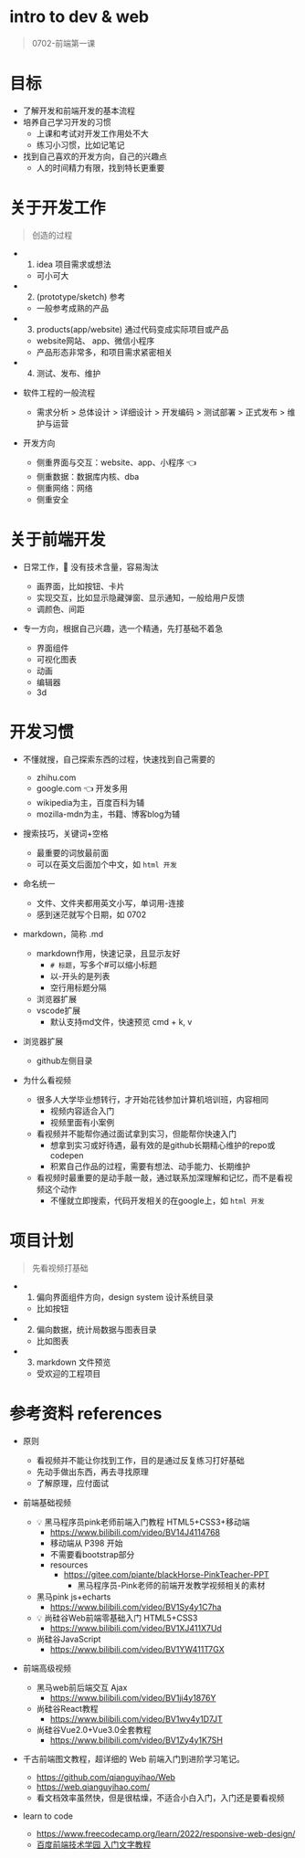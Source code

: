 # intro to dev & web

> 0702-前端第一课

# 目标
- 了解开发和前端开发的基本流程
- 培养自己学习开发的习惯
  - 上课和考试对开发工作用处不大
  - 练习小习惯，比如记笔记
- 找到自己喜欢的开发方向，自己的兴趣点
  - 人的时间精力有限，找到特长更重要
# 关于开发工作

> 创造的过程

- 1. idea 项目需求或想法 
  - 可小可大
- 2. (prototype/sketch) 参考 
  - 一般参考成熟的产品
- 3. products(app/website) 通过代码变成实际项目或产品
  - website网站、 app、微信小程序
  - 产品形态非常多，和项目需求紧密相关
- 4. 测试、发布、维护

- 软件工程的一般流程
  - 需求分析 > 总体设计 > 详细设计 > 开发编码 > 测试部署 > 正式发布 > 维护与运营

- 开发方向
  - 侧重界面与交互：website、app、小程序   👈 
  - 侧重数据：数据库内核、dba
  - 侧重网络：网络
  - 侧重安全
# 关于前端开发
- 日常工作，👀 没有技术含量，容易淘汰
  - 画界面，比如按钮、卡片
  - 实现交互，比如显示隐藏弹窗、显示通知，一般给用户反馈
  - 调颜色、间距

- 专一方向，根据自己兴趣，选一个精通，先打基础不着急
  - 界面组件
  - 可视化图表
  - 动画
  - 编辑器
  - 3d
# 开发习惯
- 不懂就搜，自己探索东西的过程，快速找到自己需要的
  - zhihu.com
  - google.com 👈 开发多用
  - wikipedia为主，百度百科为辅
  - mozilla-mdn为主，书籍、博客blog为辅

- 搜索技巧，关键词+空格
  - 最重要的词放最前面
  - 可以在英文后面加个中文，如 `html 开发`

- 命名统一
  - 文件、文件夹都用英文小写，单词用-连接
  - 感到迷茫就写个日期，如 0702

- markdown，简称 .md
  - markdown作用，快速记录，且显示友好
    - `# 标题`，写多个#可以缩小标题
    - 以-开头的是列表
    - 空行用标题分隔
  - 浏览器扩展
  - vscode扩展
    - 默认支持md文件，快速预览 cmd + k, v

- 浏览器扩展
  - github左侧目录

- 为什么看视频
  - 很多人大学毕业想转行，才开始花钱参加计算机培训班，内容相同
    - 视频内容适合入门
    - 视频里面有小案例
  - 看视频并不能帮你通过面试拿到实习，但能帮你快速入门
    - 想拿到实习或好待遇，最有效的是github长期精心维护的repo或codepen
    - 积累自己作品的过程，需要有想法、动手能力、长期维护
  - 看视频时最重要的是动手敲一敲，通过联系加深理解和记忆，而不是看视频这个动作
    - 不懂就立即搜索，代码开发相关的在google上，如 `html 开发`
# 项目计划

> 先看视频打基础

- 1. 偏向界面组件方向，design system 设计系统目录
  - 比如按钮
- 2. 偏向数据，统计局数据与图表目录
  - 比如图表
- 3. markdown 文件预览
  - 受欢迎的工程项目
# 参考资料 references
- 原则
  - 看视频并不能让你找到工作，目的是通过反复练习打好基础
  - 先动手做出东西，再去寻找原理
  - 了解原理，应付面试

- 前端基础视频
  - 💡 黑马程序员pink老师前端入门教程 HTML5+CSS3+移动端
    - https://www.bilibili.com/video/BV14J4114768
    - 移动端从 P398 开始
    - 不需要看bootstrap部分
    - resources
      - https://gitee.com/piante/blackHorse-PinkTeacher-PPT
        - 黑马程序员-Pink老师的前端开发教学视频相关的素材
  - 黑马pink js+echarts
    - https://www.bilibili.com/video/BV1Sy4y1C7ha
  - 💡 尚硅谷Web前端零基础入门 HTML5+CSS3
    - https://www.bilibili.com/video/BV1XJ411X7Ud
  - 尚硅谷JavaScript
    - https://www.bilibili.com/video/BV1YW411T7GX

- 前端高级视频
  - 黑马web前后端交互 Ajax
    - https://www.bilibili.com/video/BV1ji4y1876Y
  - 尚硅谷React教程
    - https://www.bilibili.com/video/BV1wy4y1D7JT
  - 尚硅谷Vue2.0+Vue3.0全套教程
    - https://www.bilibili.com/video/BV1Zy4y1K7SH

- 千古前端图文教程，超详细的 Web 前端入门到进阶学习笔记。
  - https://github.com/qianguyihao/Web
  - https://web.qianguyihao.com/
  - 看文档效率虽然快，但是很枯燥，不适合小白入门，入门还是要看视频

- learn to code
  - https://www.freecodecamp.org/learn/2022/responsive-web-design/
  - [百度前端技术学园 入门文字教程](https://ife.baidu.com/preface.html)

